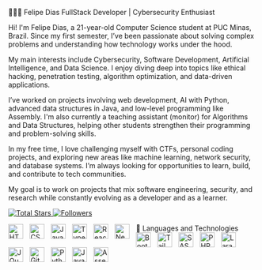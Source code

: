 👨🏻‍💻 Felipe Dias
FullStack Developer | Cybersecurity Enthusiast

Hi! I'm Felipe Dias, a 21-year-old Computer Science student at PUC Minas, Brazil. Since my first semester, I’ve been passionate about solving complex problems and understanding how technology works under the hood.

My main interests include Cybersecurity, Software Development, Artificial Intelligence, and Data Science. I enjoy diving deep into topics like ethical hacking, penetration testing, algorithm optimization, and data-driven applications.

I’ve worked on projects involving web development, AI with Python, advanced data structures in Java, and low-level programming like Assembly. I'm also currently a teaching assistant (monitor) for Algorithms and Data Structures, helping other students strengthen their programming and problem-solving skills.

In my free time, I love challenging myself with CTFs, personal coding projects, and exploring new areas like machine learning, network security, and database systems. I’m always looking for opportunities to learn, build, and contribute to tech communities.

My goal is to work on projects that mix software engineering, security, and research while constantly evolving as a developer and as a learner.

<p align="left"> <a href="https://github.com/felipevidias?tab=repositories&sort=stargazers"> <img alt="Total Stars" title="Total GitHub Stars" src="https://custom-icon-badges.demolab.com/github/stars/felipevidias?color=55960c&style=for-the-badge&labelColor=488207&logo=star&label=Stars" /> </a> <a href="https://github.com/felipevidias?tab=followers"> <img alt="Followers" title="Follow me on GitHub" src="https://custom-icon-badges.demolab.com/github/followers/FelipeDiasDev?color=236ad3&labelColor=1155ba&style=for-the-badge&logo=github&label=Followers&logoColor=white" /> </a> </p>
🤖 Languages and Technologies
<img align="left" alt="HTML" title="HTML" width="30px" style="padding-right: 10px;" src="https://cdn.jsdelivr.net/gh/devicons/devicon@latest/icons/html5/html5-original.svg" />
<img align="left" alt="CSS" title="CSS" width="30px" style="padding-right: 10px;" src="https://cdn.jsdelivr.net/gh/devicons/devicon@latest/icons/css3/css3-original.svg" />
<img align="left" alt="JavaScript" title="JavaScript" width="30px" style="padding-right: 10px;" src="https://cdn.jsdelivr.net/gh/devicons/devicon@latest/icons/javascript/javascript-original.svg" />
<img align="left" alt="TypeScript" title="TypeScript" width="30px" style="padding-right: 10px;" src="https://cdn.jsdelivr.net/gh/devicons/devicon@latest/icons/typescript/typescript-original.svg" />
<img align="left" alt="React" title="React" width="30px" style="padding-right: 10px;" src="https://cdn.jsdelivr.net/gh/devicons/devicon@latest/icons/react/react-original.svg" />
<img align="left" alt="Next.js" title="Next.js" width="30px" style="padding-right: 10px;" src="https://cdn.jsdelivr.net/gh/devicons/devicon@latest/icons/nextjs/nextjs-original.svg" />
<img align="left" alt="Bootstrap" title="Bootstrap" width="30px" style="padding-right: 10px;" src="https://cdn.jsdelivr.net/gh/devicons/devicon@latest/icons/bootstrap/bootstrap-original.svg" />
<img align="left" alt="Tailwind" title="Tailwind" width="30px" style="padding-right: 10px;" src="https://cdn.jsdelivr.net/gh/devicons/devicon@latest/icons/tailwindcss/tailwindcss-original.svg" />
<img align="left" alt="SASS" title="SASS" width="30px" style="padding-right: 10px;" src="https://cdn.jsdelivr.net/gh/devicons/devicon@latest/icons/sass/sass-original.svg" />
<img align="left" alt="PHP" title="PHP" width="30px" style="padding-right: 10px;" src="https://cdn.jsdelivr.net/gh/devicons/devicon@latest/icons/php/php-original.svg" />
<img align="left" alt="Laravel" title="Laravel" width="30px" style="padding-right: 10px;" src="https://cdn.jsdelivr.net/gh/devicons/devicon@latest/icons/laravel/laravel-original.svg" />
<img align="left" alt="JQuery" title="JQuery" width="30px" style="padding-right: 10px;" src="https://cdn.jsdelivr.net/gh/devicons/devicon@latest/icons/jquery/jquery-original.svg" />
<img align="left" alt="Git" title="Git" width="30px" style="padding-right: 10px;" src="https://cdn.jsdelivr.net/gh/devicons/devicon@latest/icons/git/git-original.svg" />
<img align="left" alt="Python" title="Python" width="30px" style="padding-right: 10px;" src="https://cdn.jsdelivr.net/gh/devicons/devicon@latest/icons/python/python-original.svg" />
<img align="left" alt="Java" title="Java" width="30px" style="padding-right: 10px;" src="https://cdn.jsdelivr.net/gh/devicons/devicon@latest/icons/java/java-original.svg" />
<img align="left" alt="Assembly" title="Assembly" width="30px" style="padding-right: 10px;" src="https://cdn.jsdelivr.net/gh/devicons/devicon@latest/icons/assembly/assembly-original.svg" />

<br/> <br/>
